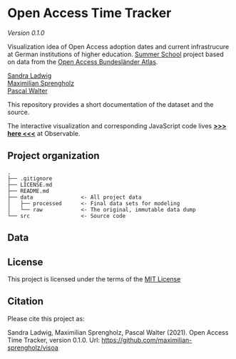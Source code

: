 # Open Access Time Tracker

_Version 0.1.0_

Visualization idea of Open Access adoption dates and current infrastrucure at German institutions of higher education. [Summer School](https://uclab.fh-potsdam.de/visoa/) project based on data from the [Open Access Bundesländer Atlas](https://zenodo.org/record/4644125).

[Sandra Ladwig](mailto:sandra.ladwig@gmx.at)<br />
[Maximilian Sprengholz](mailto:maximilian.sprengholz@hu-berlin.de)<br />
[Pascal Walter](mailto:pkw-f8@t-online.de)<br />

This repository provides a short documentation of the dataset and the source.

The interactive visualization and corresponding JavaScript code lives  __[>>> here <<<](https://observablehq.com/@sansan/open-access-time-tracker)__ at Observable.


## Project organization

```
.
├── .gitignore
├── LICENSE.md
├── README.md
├── data               <- All project data
│   ├── processed      <- Final data sets for modeling
│   └── raw            <- The original, immutable data dump
└── src                <- Source code
```

## Data

## License

This project is licensed under the terms of the [MIT License](/LICENSE.md)

## Citation

Please cite this project as:

Sandra Ladwig, Maximilian Sprengholz, Pascal Walter (2021). Open Access Time Tracker, version 0.1.0. Url: https://github.com/maximilian-sprengholz/visoa
